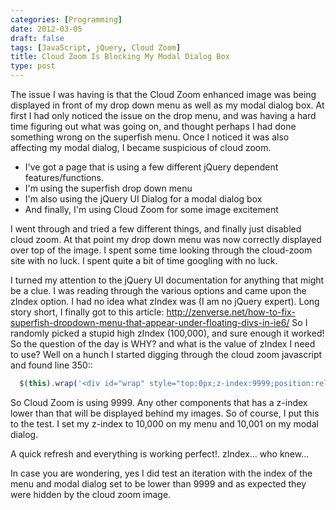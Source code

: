 ```yaml
---
categories: [Programming]
date: 2012-03-05
draft: false
tags: [JavaScript, jQuery, Cloud Zoom]
title: Cloud Zoom Is Blocking My Modal Dialog Box
type: post
---
```

The issue I was having is that the Cloud Zoom enhanced image was being
displayed in front of my drop down menu as well as my modal dialog box. At
first I had only noticed the issue on the drop menu, and was having a hard time
figuring out what was going on, and thought perhaps I had done something wrong
on the superfish menu. Once I noticed it was also affecting my modal dialog,
I became suspicious of cloud zoom.
<!--more-->

* I've got a page that is using a few different jQuery dependent features/functions.
* I'm using the superfish drop down menu
* I'm also using the jQuery UI Dialog for a modal dialog box
* And finally, I'm using Cloud Zoom for some image excitement


I went through and tried a few different things, and finally just disabled
cloud zoom. At that point my drop down menu was now correctly displayed over
top of the image. I spent some time looking through the cloud-zoom site with no
luck. I spent quite a bit of time googling with no luck.

I turned my attention to the jQuery UI documentation for anything that might be
a clue. I was reading through the various options and came upon the zIndex
option. I had no idea what zIndex was (I am no jQuery expert). Long story short,
I finally got to this article: http://zenverse.net/how-to-fix-superfish-dropdown-menu-that-appear-under-floating-divs-in-ie6/
So I randomly picked a stupid high zIndex (100,000), and sure enough it worked!
So the question of the day is WHY? and what is the value of zIndex I need to
use? Well on a hunch I started digging through the cloud zoom javascript and
found line 350::

```javascript
  $(this).wrap('<div id="wrap" style="top:0px;z-index:9999;position:relative;"></div>');
```

So Cloud Zoom is using 9999. Any other components that has a z-index lower
than that will be displayed behind my images. So of course, I put this to the
test. I set my z-index to 10,000 on my menu and 10,001 on my modal dialog.

A quick refresh and everything is working perfect!. zIndex... who knew...

In case you are wondering, yes I did test an iteration with the index of the
menu and modal dialog set to be lower than 9999 and as expected they were
hidden by the cloud zoom image.
